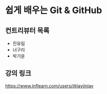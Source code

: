 # 쉽게 배우는 Git & GitHub

## 컨트리뷰터 목록

- 진유림
- 너구리
- 박기윤

## 강의 링크
https://www.inflearn.com/users/@jayjinjay